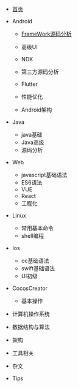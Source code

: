 * [首页](hot.md)

* Android
  
  - [FrameWork源码分析](guide/androidGuide.md)
  
  - 高级UI
  
  - NDK
  
  - 第三方源码分析
  
  - Flutter
  
  - 性能优化
  
  - Android架构
  
* Java
  - java基础
  - Java高级
  - 源码分析
  
* Web
  - javascript基础语法
  - ES6语法
  - VUE
  - React
  - 工程化
  
* Linux
  - 常用基本命令
  - shell编程
  
* Ios
  - oc基础语法
  - swift基础语法
  - UI初级
  
* CocosCreator
  
  - 基本操作
  
* 计算机操作系统

* 数据结构与算法

* 架构

* 工具相关

* 杂文

* Tips

